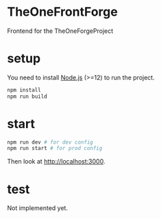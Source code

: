 # TheOneFrontForge

Frontend for the TheOneForgeProject

# setup

You need to install [Node.js](https://nodejs.org/en/) (>=12) to run the project.

```sh
npm install
npm run build
```

# start

```sh
npm run dev # for dev config
npm run start # for prod config
```

Then look at [http://localhost:3000](http://localhost:3000).

# test

Not implemented yet.